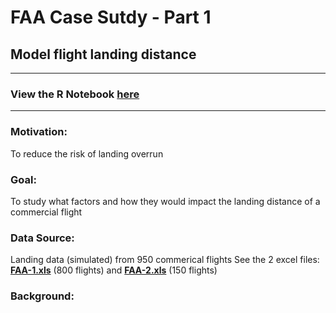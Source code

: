 # FAA Case Sutdy - Part 1
## Model flight landing distance
---

### View the R Notebook [here](https://meenal-narsinghani.github.io/FAA-Case-Study/FAADataAnalysis%20-%20Part1.html)

---

### Motivation: 
To reduce the risk of landing overrun
### Goal: 
To study what factors and how they would impact the landing distance of a commercial flight
### Data Source: 
Landing data (simulated) from 950 commerical flights
See the 2 excel files: **[FAA-1.xls](FAA1.xls)** (800 flights) and **[FAA-2.xls](FAA2.xls)** (150 flights)

### Background: 






